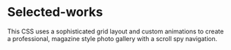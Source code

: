 # Selected-works
This CSS uses a sophisticated grid layout and custom animations to create a professional, magazine style photo gallery with a scroll spy navigation.

